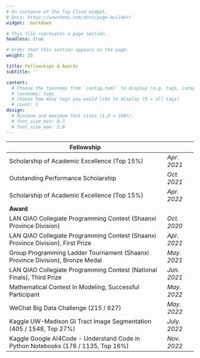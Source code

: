 ```yaml
---
# An instance of the Tag Cloud widget.
# Docs: https://wowchemy.com/docs/page-builder/
widget:  markdown

# This file represents a page section.
headless: true

# Order that this section appears on the page.
weight: 25

title: Fellowships & Awards
subtitle: ''

content:
  # Choose the taxonomy from `config.toml` to display (e.g. tags, categories)
  # taxonomy: tags
  # Choose how many tags you would like to display (0 = all tags)
  # count: 1
design:
  # Minimum and maximum font sizes (1.0 = 100%).
  # font_size_min: 0.7
  # font_size_max: 2.0
---
```


| Fellowship                                                   |              |
| ------------------------------------------------------------ | ------------ |
| Scholarship of Academic Excellence (Top 15%)                 | *Apr. 2021*  |
| Outstanding Performance Scholarship                          | *Oct. 2021*  |
| Scholarship of Academic Excellence (Top 15\%)                | *Apr. 2022*  |
| **Award**                                                    |              |
| LAN QIAO Collegiate Programming Contest (Shaanxi Province Division) | *Oct. 2020*  |
| LAN QIAO Collegiate Programming Contest (Shaanxi Province Division), First Prize | *Apr. 2021*  |
| Group Programming Ladder Tournament (Shaanxi Province Division), Bronze Medal | *May. 2021*  |
| LAN QIAO Collegiate Programming Contest (National Finals), Third Prize | *Jun. 2021*  |
| Mathematical Contest In Modeling, Successful Participant     | *May. 2022*  |
| WeChat Big Data Challenge (215 / 627)                        | *May. 2022*  |
| Kaggle UW-Madison GI Tract lmage Segmentation (405 / 1548, Top 27%) | *July. 2022* |
| Kaggle Google AI4Code - Understand Code in Python Notebooks (176 / 1135, Top 16%) | *Nov. 2022*  |



